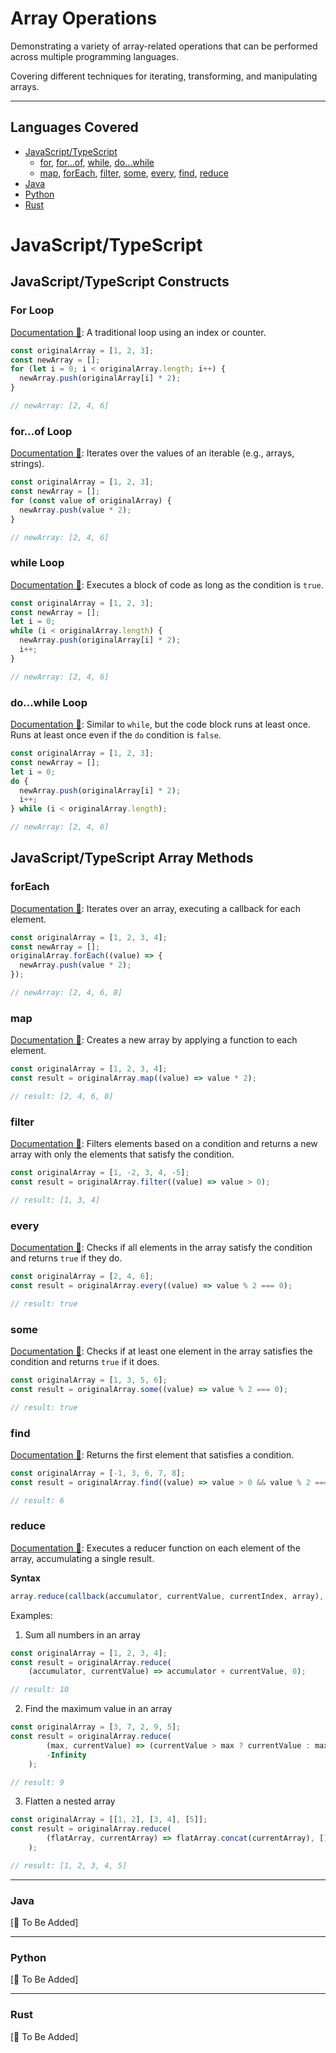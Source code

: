 # Array Operations

Demonstrating a variety of array-related operations that can be performed across multiple programming languages. 

Covering different techniques for iterating, transforming, and manipulating arrays.

---

## Languages Covered
  - [JavaScript/TypeScript](#javascripttypescript)
      - [for](#for-loop), [for...of](#forof-loop), [while](#while-loop), [do...while](#dowhile-loop)
      - [map](#map), [forEach](#foreach), [filter](#filter), [some](#some), [every](#every), [find](#find),
        [reduce](#reduce)
  - [Java](#java)
  - [Python](#python)
  - [Rust](#rust)

# JavaScript/TypeScript
## JavaScript/TypeScript Constructs

### For Loop
[Documentation 🔗](https://developer.mozilla.org/en-US/docs/Web/JavaScript/Reference/Statements/for): 
A traditional loop using an index or counter.

```TypeScript
const originalArray = [1, 2, 3];
const newArray = [];
for (let i = 0; i < originalArray.length; i++) {
  newArray.push(originalArray[i] * 2);
}

// newArray: [2, 4, 6]
```

### for...of Loop
[Documentation 🔗](https://developer.mozilla.org/en-US/docs/Web/JavaScript/Reference/Statements/for...of): 
Iterates over the values of an iterable (e.g., arrays, strings).

```TypeScript
const originalArray = [1, 2, 3];
const newArray = [];
for (const value of originalArray) {
  newArray.push(value * 2);
}

// newArray: [2, 4, 6]
```

### while Loop
[Documentation 🔗](https://developer.mozilla.org/en-US/docs/Web/JavaScript/Reference/Statements/while): 
Executes a block of code as long as the condition is `true`.

```TypeScript
const originalArray = [1, 2, 3];
const newArray = [];
let i = 0;
while (i < originalArray.length) {
  newArray.push(originalArray[i] * 2);
  i++;
}

// newArray: [2, 4, 6]
```

### do...while Loop
[Documentation 🔗](https://developer.mozilla.org/en-US/docs/Web/JavaScript/Reference/Statements/do...while):
Similar to `while`, but the code block runs at least once. Runs at least once even if the `do` condition is `false`.

```TypeScript
const originalArray = [1, 2, 3];
const newArray = [];
let i = 0;
do {
  newArray.push(originalArray[i] * 2);
  i++;
} while (i < originalArray.length);

// newArray: [2, 4, 6]
```

## JavaScript/TypeScript Array Methods

### forEach
[Documentation 🔗](https://developer.mozilla.org/en-US/docs/Web/JavaScript/Reference/Global_Objects/Array/forEach): 
Iterates over an array, executing a callback for each element.

```TypeScript
const originalArray = [1, 2, 3, 4];
const newArray = [];
originalArray.forEach((value) => {
  newArray.push(value * 2);
});

// newArray: [2, 4, 6, 8]
```

### map
[Documentation 🔗](https://developer.mozilla.org/en-US/docs/Web/JavaScript/Reference/Global_Objects/Array/map): 
Creates a new array by applying a function to each element.

```TypeScript
const originalArray = [1, 2, 3, 4];
const result = originalArray.map((value) => value * 2);

// result: [2, 4, 6, 8]
```

### filter
[Documentation 🔗](https://developer.mozilla.org/en-US/docs/Web/JavaScript/Reference/Global_Objects/Array/filter): 
Filters elements based on a condition and returns a new array with only the elements that satisfy the condition.

```TypeScript
const originalArray = [1, -2, 3, 4, -5];
const result = originalArray.filter((value) => value > 0);

// result: [1, 3, 4]
```

### every
[Documentation 🔗](https://developer.mozilla.org/en-US/docs/Web/JavaScript/Reference/Global_Objects/Array/every):
Checks if all elements in the array satisfy the condition and returns `true` if they do.

```TypeScript
const originalArray = [2, 4, 6];
const result = originalArray.every((value) => value % 2 === 0);

// result: true
```

### some
[Documentation 🔗](https://developer.mozilla.org/en-US/docs/Web/JavaScript/Reference/Global_Objects/Array/some): 
Checks if at least one element in the array satisfies the condition and returns `true` if it does.

```TypeScript
const originalArray = [1, 3, 5, 6];
const result = originalArray.some((value) => value % 2 === 0);

// result: true
```

### find
[Documentation 🔗](https://developer.mozilla.org/en-US/docs/Web/JavaScript/Reference/Global_Objects/Array/find): 
Returns the first element that satisfies a condition.

```TypeScript
const originalArray = [-1, 3, 6, 7, 8];
const result = originalArray.find((value) => value > 0 && value % 2 === 0);

// result: 6
```

### reduce
[Documentation 🔗](https://developer.mozilla.org/en-US/docs/Web/JavaScript/Reference/Global_Objects/Array/reduce): 
Executes a reducer function on each element of the array, accumulating a single result.

**Syntax**
```TypeScript
array.reduce(callback(accumulator, currentValue, currentIndex, array), initialValue)
```

Examples:

1. Sum all numbers in an array
```TypeScript
const originalArray = [1, 2, 3, 4];
const result = originalArray.reduce(
    (accumulator, currentValue) => accumulator + currentValue, 0);

// result: 10
```

2. Find the maximum value in an array
```TypeScript
const originalArray = [3, 7, 2, 9, 5];
const result = originalArray.reduce(
        (max, currentValue) => (currentValue > max ? currentValue : max), 
        -Infinity
    );

// result: 9
```

3. Flatten a nested array
```TypeScript
const originalArray = [[1, 2], [3, 4], [5]];
const result = originalArray.reduce(
        (flatArray, currentArray) => flatArray.concat(currentArray), []
    );

// result: [1, 2, 3, 4, 5]
```

---

### Java
[🚧 To Be Added]

---

### Python
[🚧 To Be Added]

---

### Rust
[🚧 To Be Added]


